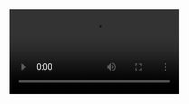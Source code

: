 <video webkit-playsinline="true" playsinline="true" autoplay="true" preload="auto" >
  <source src="http://129.146.120.30/record/Clip/a.mp4" type="video/mp4">
</video>

